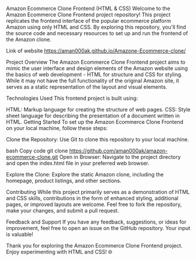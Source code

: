 Amazon Ecommerce Clone Frontend (HTML & CSS)
Welcome to the Amazon Ecommerce Clone Frontend project repository! This project replicates the frontend interface of the popular ecommerce platform Amazon using only HTML and CSS. By exploring this repository, you'll find the source code and necessary resources to set up and run the frontend of the Amazon clone.


Link of website https://aman000ak.github.io/Amazone-Ecommerce-clone/



Project Overview
The Amazon Ecommerce Clone Frontend project aims to mimic the user interface and design elements of the Amazon website using the basics of web development - HTML for structure and CSS for styling. While it may not have the full functionality of the original Amazon site, it serves as a static representation of the layout and visual elements.

Technologies Used
This frontend project is built using:

HTML: Markup language for creating the structure of web pages.
CSS: Style sheet language for describing the presentation of a document written in HTML.
Getting Started
To set up the Amazon Ecommerce Clone Frontend on your local machine, follow these steps:

Clone the Repository: Use Git to clone this repository to your local machine.

bash
Copy code
git clone https://github.com/aman000ak/amazon-ecommerce-clone.git
Open in Browser: Navigate to the project directory and open the index.html file in your preferred web browser.

Explore the Clone: Explore the static Amazon clone, including the homepage, product listings, and other sections.

Contributing
While this project primarily serves as a demonstration of HTML and CSS skills, contributions in the form of enhanced styling, additional pages, or improved layouts are welcome. Feel free to fork the repository, make your changes, and submit a pull request.

Feedback and Support
If you have any feedback, suggestions, or ideas for improvement, feel free to open an issue on the GitHub repository. Your input is valuable!

Thank you for exploring the Amazon Ecommerce Clone Frontend project. Enjoy experimenting with HTML and CSS! 🌐

